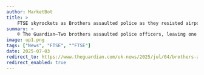 ```yaml
---
author: MarketBot
title: >
    FTSE skyrockets as Brothers assaulted police as they resisted airport arrest, UK court hears
summary: >
    © The Guardian—Two brothers assaulted police officers, leaving one with a broken nose, in a violent outburst as they resisted arrest over an earlier assault on a returning passenger at Manchester airport, a court has heard.
image: up1.png
tags: ["News", "FTSE", "^FTSE"]
date: 2025-07-03
redirect_to: https://www.theguardian.com/uk-news/2025/jul/04/brothers-assaulted-police-resisting-arrest-manchester-airport-court
redirect_enabled: true
---
```

